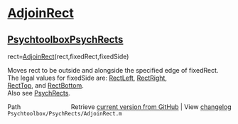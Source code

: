 # [AdjoinRect](AdjoinRect)
## [Psychtoolbox](Psychtoolbox)[PsychRects](PsychRects)

rect=[AdjoinRect](AdjoinRect)(rect,fixedRect,fixedSide)  
  
Moves rect to be outside and alongside the specified edge of fixedRect.  
The legal values for fixedSide are: [RectLeft](RectLeft), [RectRight](RectRight),   
[RectTop](RectTop), and [RectBottom](RectBottom).  
Also see [PsychRects](PsychRects).  




<div class="code_header" style="text-align:right;">
  <span style="float:left;">Path&nbsp;&nbsp;</span> <span class="counter">Retrieve <a href=
  "https://raw.github.com/Psychtoolbox-3/Psychtoolbox-3/beta/Psychtoolbox/PsychRects/AdjoinRect.m">current version from GitHub</a> | View <a href=
  "https://github.com/Psychtoolbox-3/Psychtoolbox-3/commits/beta/Psychtoolbox/PsychRects/AdjoinRect.m">changelog</a></span>
</div>
<div class="code">
  <code>Psychtoolbox/PsychRects/AdjoinRect.m</code>
</div>

